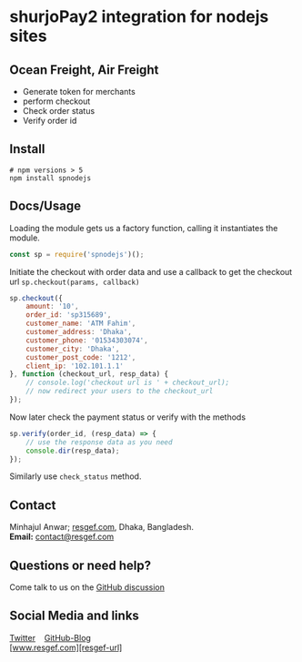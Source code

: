 # shurjoPay2 integration for nodejs sites

## Ocean Freight, Air Freight

- Generate token for merchants
- perform checkout
- Check order status
- Verify order id

## Install

```shell
# npm versions > 5
npm install spnodejs
```

## Docs/Usage

Loading the module gets us a factory function, calling it instantiates the module.

```javascript
const sp = require('spnodejs')();
```

Initiate the checkout with order data and use a callback to get the checkout url `sp.checkout(params, callback)`

```javascript
sp.checkout({
    amount: '10',
    order_id: 'sp315689',
    customer_name: 'ATM Fahim',
    customer_address: 'Dhaka',
    customer_phone: '01534303074',
    customer_city: 'Dhaka',
    customer_post_code: '1212',
    client_ip: '102.101.1.1'
}, function (checkout_url, resp_data) {
    // console.log('checkout url is ' + checkout_url);
    // now redirect your users to the checkout_url
});
```

Now later check the payment status or verify with the methods

```javascript
sp.verify(order_id, (resp_data) => {
    // use the response data as you need
    console.dir(resp_data);
});
```

Similarly use `check_status` method.

## Contact

Minhajul Anwar; [resgef.com][resgef-url], Dhaka, Bangladesh.
<br>**Email:** [contact@resgef.com](mailto:contact@resgef.com)

## Questions or need help?

Come talk to us on the [GitHub discussion][gh-discussion]

## Social Media and links

[Twitter](https://twitter.com/intent/follow?original_referer=https%3A%2F%2Fgithub.com%2FMinhajulAnwar&screen_name=MinhajulAnwar) &nbsp;&nbsp;
[GitHub-Blog](https://minhajme.github.io/blog/) &nbsp;&nbsp;
<br>[www.resgef.com][resgef-url] &nbsp;&nbsp;

[ff-introsite-gh-pages]: https://freightforward.github.io

[ff-doc-gh-pages]: https://freightforward.github.io/docs/

[gh-discussion]: https://github.com/minhajme/sp2nodejs/discussions

[dev-gh]: https://github.com/minhajme

[resgef-url]: https://resgef.com
